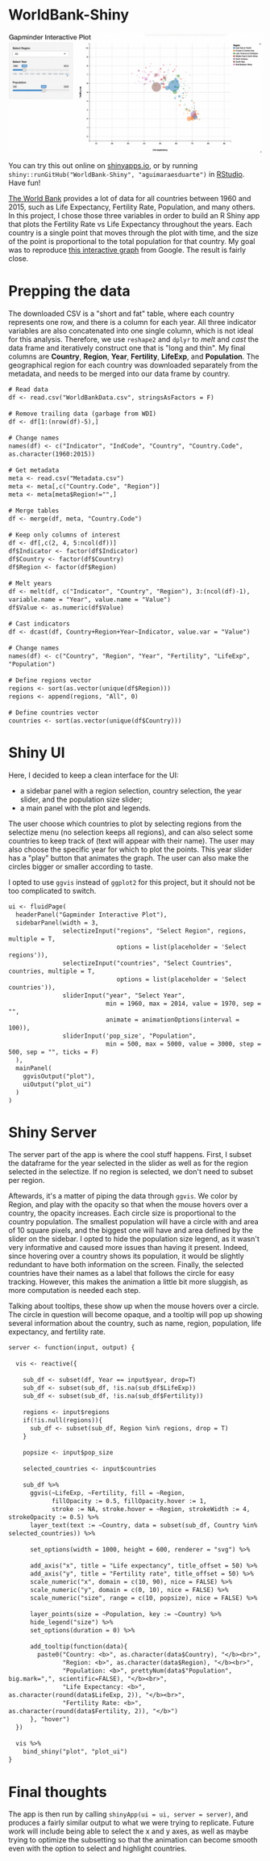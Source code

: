 # WorldBank-Shiny
![gif](static/worldbank-shiny.gif)

You can try this out online on [shinyapps.io](https://aguimaraesduarte.shinyapps.io/worldbank-visualizer/), or by running `shiny::runGitHub("WorldBank-Shiny", "aguimaraesduarte")` in [RStudio](https://www.rstudio.com/). Have fun!

[The World Bank](http://databank.worldbank.org/data/reports.aspx?source=2&series=SP.POP.1564.TO.ZS&country=) provides a lot of data for all countries between 1960 and 2015, such as Life Expectancy, Fertility Rate, Population, and many others. In this project, I chose those three variables in order to build an R Shiny app that plots the Fertility Rate vs Life Expectancy throughout the years. Each country is a single point that moves through the plot with time, and the size of the point is proportional to the total population for that country. My goal was to reproduce [this interactive graph](https://www.google.com/publicdata/explore?ds=d5bncppjof8f9_&ctype=b&strail=false&nselm=s&met_x=sp_dyn_le00_in&scale_x=lin&ind_x=false&met_y=sp_dyn_tfrt_in&scale_y=lin&ind_y=false&met_s=sp_pop_totl&scale_s=lin&ind_s=false&dimp_c=country:region&ifdim=country&iconSize=0.5&uniSize=0.035) from Google. The result is fairly close.

# Prepping the data
The downloaded CSV is a "short and fat" table, where each country represents one row, and there is a column for each year. All three indicator variables are also concatenated into one single column, which is not ideal for this analysis. Therefore, we use `reshape2` and `dplyr` to _melt_ and _cast_ the data frame and iteratively construct one that is "long and thin". My final columns are **Country**, **Region**, **Year**, **Fertility**, **LifeExp**, and **Population**. The geographical region for each country was downloaded separately from the metadata, and needs to be merged into our data frame by country.

```
# Read data
df <- read.csv("WorldBankData.csv", stringsAsFactors = F)

# Remove trailing data (garbage from WDI)
df <- df[1:(nrow(df)-5),]

# Change names
names(df) <- c("Indicator", "IndCode", "Country", "Country.Code", as.character(1960:2015))

# Get metadata
meta <- read.csv("Metadata.csv")
meta <- meta[,c("Country.Code", "Region")]
meta <- meta[meta$Region!="",]

# Merge tables
df <- merge(df, meta, "Country.Code")

# Keep only columns of interest
df <- df[,c(2, 4, 5:ncol(df))]
df$Indicator <- factor(df$Indicator)
df$Country <- factor(df$Country)
df$Region <- factor(df$Region)

# Melt years
df <- melt(df, c("Indicator", "Country", "Region"), 3:(ncol(df)-1), variable.name = "Year", value.name = "Value")
df$Value <- as.numeric(df$Value)

# Cast indicators
df <- dcast(df, Country+Region+Year~Indicator, value.var = "Value")

# Change names
names(df) <- c("Country", "Region", "Year", "Fertility", "LifeExp", "Population")

# Define regions vector
regions <- sort(as.vector(unique(df$Region)))
regions <- append(regions, "All", 0)

# Define countries vector
countries <- sort(as.vector(unique(df$Country)))
```

# Shiny UI
Here, I decided to keep a clean interface for the UI:
- a sidebar panel with a region selection, country selection, the year slider, and the population size slider;
- a main panel with the plot and legends.

The user choose which countries to plot by selecting regions from the selectize menu (no selection keeps all regions), and can also select some countries to keep track of (text will appear with their name). The user may also choose the specific year for which to plot the points. This year slider has a "play" button that animates the graph. The user can also make the circles bigger or smaller according to taste.

I opted to use `ggvis` instead of `ggplot2` for this project, but it should not be too complicated to switch.

```
ui <- fluidPage(
  headerPanel("Gapminder Interactive Plot"),
  sidebarPanel(width = 3,
               selectizeInput("regions", "Select Region", regions, multiple = T,
                              options = list(placeholder = 'Select regions')),
               selectizeInput("countries", "Select Countries", countries, multiple = T,
                              options = list(placeholder = 'Select countries')),
               sliderInput("year", "Select Year",
                           min = 1960, max = 2014, value = 1970, sep = "",
                           animate = animationOptions(interval = 100)),
               sliderInput('pop_size', "Population",
                           min = 500, max = 5000, value = 3000, step = 500, sep = "", ticks = F)
  ),
  mainPanel(
    ggvisOutput("plot"),
    uiOutput("plot_ui")
  )
)
```

# Shiny Server
The server part of the app is where the cool stuff happens. First, I subset the dataframe for the year selected in the slider as well as for the region selected in the selectize. If no region is selected, we don't need to subset per region.

Aftewards, it's a matter of piping the data through `ggvis`. We color by Region, and play with the opacity so that when the mouse hovers over a country, the opacity increases. Each circle size is proportional to the country population. The smallest population will have a circle with and area of 10 square pixels, and the biggest one will have and area defined by the slider on the sidebar. I opted to hide the population size legend, as it wasn't very informative and caused more issues than having it present. Indeed, since hovering over a country shows its population, it would be slightly redundant to have both information on the screen. Finally, the selected countries have their names as a label that follows the circle for easy tracking. However, this makes the animation a little bit more sluggish, as more computation is needed each step.

Talking about tooltips, these show up when the mouse hovers over a circle. The circle in question will become opaque, and a tooltip will pop up showing several information about the country, such as name, region, population, life expectancy, and fertility rate.

```
server <- function(input, output) {
  
  vis <- reactive({
    
    sub_df <- subset(df, Year == input$year, drop=T)
    sub_df <- subset(sub_df, !is.na(sub_df$LifeExp))
    sub_df <- subset(sub_df, !is.na(sub_df$Fertility))
    
    regions <- input$regions
    if(!is.null(regions)){
      sub_df <- subset(sub_df, Region %in% regions, drop = T)
    }
    
    popsize <- input$pop_size
    
    selected_countries <- input$countries
    
    sub_df %>%
      ggvis(~LifeExp, ~Fertility, fill = ~Region,
            fillOpacity := 0.5, fillOpacity.hover := 1,
            stroke := NA, stroke.hover = ~Region, strokeWidth := 4, strokeOpacity := 0.5) %>%
      layer_text(text := ~Country, data = subset(sub_df, Country %in% selected_countries)) %>%
      
      set_options(width = 1000, height = 600, renderer = "svg") %>%
      
      add_axis("x", title = "Life expectancy", title_offset = 50) %>%
      add_axis("y", title = "Fertility rate", title_offset = 50) %>%
      scale_numeric("x", domain = c(10, 90), nice = FALSE) %>%
      scale_numeric("y", domain = c(0, 10), nice = FALSE) %>%
      scale_numeric("size", range = c(10, popsize), nice = FALSE) %>%
      
      layer_points(size = ~Population, key := ~Country) %>%
      hide_legend("size") %>%
      set_options(duration = 0) %>%
      
      add_tooltip(function(data){
        paste0("Country: <b>", as.character(data$Country), "</b><br>",
               "Region: <b>", as.character(data$Region), "</b><br>",
               "Population: <b>", prettyNum(data$"Population", big.mark=",", scientific=FALSE), "</b><br>",
               "Life Expectancy: <b>", as.character(round(data$LifeExp, 2)), "</b><br>",
               "Fertility Rate: <b>", as.character(round(data$Fertility, 2)), "</b>")
      }, "hover")
  })
  
  vis %>%
    bind_shiny("plot", "plot_ui")
}
```

# Final thoughts
The app is then run by calling `shinyApp(ui = ui, server = server)`, and produces a fairly similar output to what we were trying to replicate. Future work will include being able to select the x and y axes, as well as maybe trying to optimize the subsetting so that the animation can become smooth even with the option to select and highlight countries.
